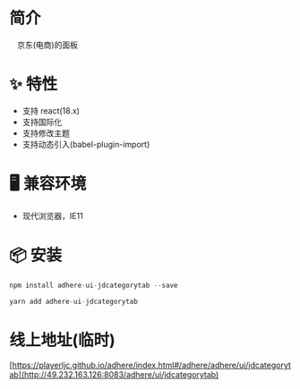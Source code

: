 # 简介
&ensp;&ensp;京东(电商)的面板

# ✨ 特性
- 支持 react(18.x)
- 支持国际化
- 支持修改主题
- 支持动态引入(babel-plugin-import)

# 🖥 兼容环境
- 现代浏览器，IE11

# 📦 安装
```javascript
npm install adhere-ui-jdcategorytab --save
``` 

```javascript
yarn add adhere-ui-jdcategorytab
```

# 线上地址(临时)
[https://playerljc.github.io/adhere/index.html#/adhere/adhere/ui/jdcategorytab](http://49.232.163.126:8083/adhere/ui/jdcategorytab)

